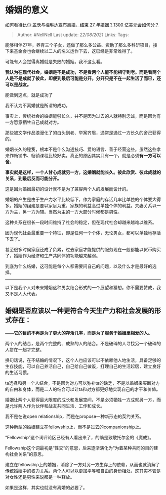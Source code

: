 # 婚姻的意义
[如何看待比尔·盖茨与梅琳达宣布离婚，结束 27 年婚姻？1300 亿美元会如何分？](https://www.zhihu.com/question/457737040/answer/1867804357)

> Author: #NellNell
Last update: *22/08/2021*
Links:
Tags:

能够相伴27年，养育三个子女，还做了那么多公益、资助了那么多科研项目，接下来基金会也会继续以二人的名义运作下去，这已经是非常难得了。

可能有人会觉得离婚就是失败的婚姻。我不这么看。

**我认为在现代社会，婚姻是不是成功，不是看两个人能不能相守到老。而是看两个人是不是成就了彼此，即便到最后可能是分开。分开只是不在一起生活了而已，还可以是战友。**

能做到这点，就是成功了

我不认为不离婚就是所谓的成功。

事实上，传统社会的婚姻能够长久，并不是因为过去的人就特别忠诚，而是因为有一方愿意牺牲自己成就对方。

那些被文学作品浪漫化了的白头到老、举案齐眉，通常是通过一方长久的舍己获得的。

婚姻长久的秘笈，根本不是什么沟通技巧、爱的语言、善于经营这些。虽然这些拿来作畅销书、畅销课程比较好卖。真正的原因其实只有一个，就是必须**有一方可以舍**。

**事实就是这样，一个人甘心成就另一方，这婚姻就能长久。彼此欣赏、彼此成就的关系，到最后反而可能分开。**

这是因为婚姻最初的设计就不是为了兼容两个人的发展而设计的。

婚姻的产生是由于生产力水平比较低下，作为家庭的存活几率比单独的个体要大得多。婚姻的组建是要以家庭为重，家族的利益高过单独个体的利益。夫妻关系以一方为主，另一方为辅。当然为主的一方大部分时候都是男性。

这种关系在很长一段时间维持了社会的稳定，但在现代社会却越来越难以维系。

因为现代社会最重要一个特征，即是任何一个个体，无论男女，都可以单独地存活下去了。

甚至很多时候家庭还成了负累，过去家庭才能提供的服务现在一般都能以货币购买了，婚姻作为经济和生产共同体的功能越来越弱。

到底为什么结婚，这可能是每个人都需要问自己的问题，以及什么才是最好的选择。

---

以下是我个人对未来婚姻这种男女结合形式的一个展望和猜想。你不需要赞成，我又不是人大代表。

## 婚姻是否应该以一种更符合今天生产力和社会发展的形式存在：

**——它的目的不再是为了更大的存活几率，而是为了服务于婚姻里相爱的人。**

两个人的结合，是两个完整的、成熟的人的结合。不是破碎的人寻找另一个破碎的人拼在一起才完整。

换句话说，在不结婚的情况下，这个人也应该可以不依赖他人地生活，具备足够的生存技能，可以自己养活自己，自己给自己做饭，打理自己的生活起居，建立良好的生活习惯。

ta选择和另一个人结合，不是因为对方可以弥补ta的缺乏，不是以婚姻来买断对方的自由和身体，而是二人的结合可以让ta和对方都更好地实现自己的才干和价值。

婚姻让两个人获得最大限度的成长和发展空间，不是必须牺牲一方成就另一方，而是允许两人作为伙伴和战友共同生活、工作和成长。

我不是在说open relationship，而是在propose一种新形态的契约关系。

这种新型的婚姻建立在fellowship上，而不是过去的companionship上。

“Fellowship”这个词评论区已经有人看出来了，的确是致敬托尔金的《魔戒》。

Fellowship这个词最初是“性交”的意思，后来逐渐演化为“为着某种共同的目的建构社会关系”的意思。

建立在fellowship上的婚姻，消除了一方对另一方生存上的依赖，从而也就消解了传统婚姻中的权力关系。两个人可以以更加平等和自由的身份相处，这其实不管是对女性还是男性来说都是一种释放。

如果是这样，其实也就没有离婚的必要了。
